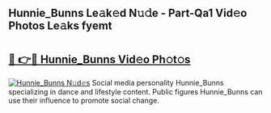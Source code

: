 ## Hunnie_Bunns Le𝚊k𝚎d N𝚞𝚍e - Part-Qa1 Vid𝚎o Photos Le𝚊ks fyemt

# <h2><a href="http://fbdw49.evod.top/?m=Hunnie_Bunns">🔗 👉🔴 Hunnie_Bunns Vid𝚎o Ph𝚘t𝚘s</a></h2>

[![Hunnie_Bunns N𝚞d𝚎s](https://i.imgur.com/8V9OHl7.gif)](http://fbdw49.evod.top/?m=Hunnie_Bunns)
Social media personality Hunnie_Bunns specializing in dance and lifestyle content. Public figures Hunnie_Bunns can use their influence to promote social change. 
